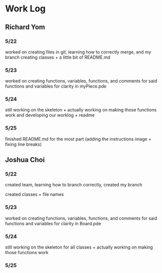# Work Log

## Richard Yom

### 5/22

worked on creating files in git, learning how to correctly merge, and my branch
creating classes + a little bit of README.md

### 5/23

worked on creating functions, variables, functions, and comments for said functions and variables for clarity
in myPiece.pde

### 5/24

still working on the skeleton + actually
working on making those functions work and developing our worklog + readme

### 5/25

finished README.md for the most part (adding the instructions image + fixing line breaks)

## Joshua Choi

### 5/22

created team, learning how to branch correctly, created my branch

created classes + file names

### 5/23

worked on creating functions, variables, functions, and comments for said functions and variables for clarity
in Board.pde

### 5/24
still working on the skeleton for all classes + actually
working on making those functions work  

### 5/25
